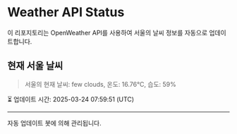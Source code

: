 
# Weather API Status

이 리포지토리는 OpenWeather API를 사용하여 서울의 날씨 정보를 자동으로 업데이트합니다.

## 현재 서울 날씨
> 서울의 현재 날씨: few clouds, 온도: 16.76°C, 습도: 59%

⏳ 업데이트 시간: 2025-03-24 07:59:51 (UTC)

---
자동 업데이트 봇에 의해 관리됩니다.
